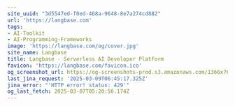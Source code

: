 ```yaml
---
site_uuid: "3d5547ed-f0ed-468a-9648-8e7a274cd882"
url: 'https://langbase.com'
tags:
- AI-Toolkit
- AI-Programming-Frameworks
image: 'https://langbase.com/og/cover.jpg'
site_name: Langbase
title: Langbase · Serverless AI Developer Platform
favicon: 'https://langbase.com/favicon.ico'
og_screenshot_url: https://og-screenshots-prod.s3.amazonaws.com/1366x768/80/false/fe14bb705f97b14477cd66fc6a02fde2f5cb810a3cb390fade9c3dcedf7232bf.jpeg
last_jina_request: '2025-03-09T06:45:17.325Z'
jina_error: "'HTTP error! status: 429'"
og_last_fetch: 2025-03-07T05:20:56.174Z
---
```


